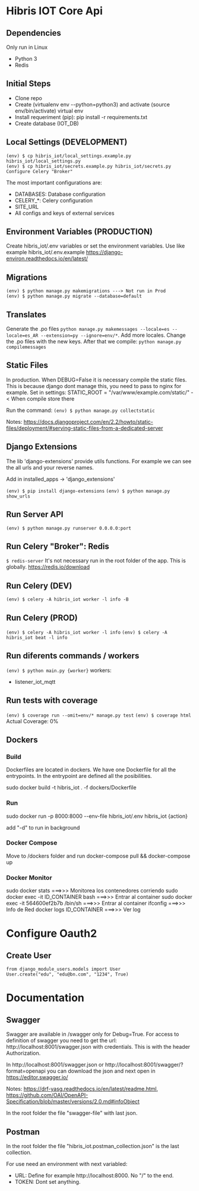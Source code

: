 # Hibris IOT Core Api

## Dependencies

Only run in Linux

- Python 3
- Redis

## Initial Steps

- Clone repo
- Create (virtualenv env --python=python3) and activate (source env/bin/activate) virtual env
- Install requeriment (pip): pip install -r requirements.txt
- Create database (IOT_DB)

## Local Settings (DEVELOPMENT)

```
(env) $ cp hibris_iot/local_settings.example.py hibris_iot/local_settings.py
(env) $ cp hibris_iot/secrets.example.py hibris_iot/secrets.py
Configure Celery "Broker"
```

The most important configurations are:

- DATABASES: Database configuration
- CELERY\_\*: Celery configuration
- SITE_URL
- All configs and keys of external services

## Environment Variables (PRODUCTION)

Create hibris_iot/.env variables or set the environment variables.
Use like example hibris_iot/.env.example
https://django-environ.readthedocs.io/en/latest/

## Migrations

```
(env) $ python manage.py makemigrations ---> Not run in Prod
(env) $ python manage.py migrate --database=default
```

## Translates

Generate the .po files `python manage.py makemessages --locale=es --locale=es_AR --extension=py --ignore=env/*`. Add more locales.
Change the .po files with the new keys.
After that we compile: `python manage.py compilemessages`

## Static Files

In production. When DEBUG=False it is necessary compile the static files. This is because django dont manage this, you need to pass to nginx for example.
Set in settings:
STATIC_ROOT = "/var/www/example.com/static/" -< When compile store there

Run the command:
`(env) $ python manage.py collectstatic`

Notes: https://docs.djangoproject.com/en/2.2/howto/static-files/deployment/#serving-static-files-from-a-dedicated-server

## Django Extensions

The lib 'django-extensions' provide utils functions. For example we can see the all urls and your reverse names.

Add in installed_apps -> 'django_extensions'

`(env) $ pip install django-extensions`
`(env) $ python manage.py show_urls`

## Run Server API

`(env) $ python manage.py runserver 0.0.0.0:port`

## Run Celery "Broker": Redis

`$ redis-server`
It's not necessary run in the root folder of the app. This is globally. https://redis.io/download

## Run Celery (DEV)

`(env) $ celery -A hibris_iot worker -l info -B`

## Run Celery (PROD)

`(env) $ celery -A hibris_iot worker -l info`
`(env) $ celery -A hibris_iot beat -l info`

## Run diferents commands / workers

`(env) $ python main.py {worker}`
workers:

- listener_iot_mqtt

## Run tests with coverage

`(env) $ coverage run --omit=env/* manage.py test`
`(env) $ coverage html`
Actual Coverage: 0%

## Dockers

### Build

Dockerfiles are located in dockers. We have one Dockerfile for all the entrypoints.
In the entrypoint are defined all the posibilities.

sudo docker build -t hibris_iot . -f dockers/Dockerfile

### Run

sudo docker run -p 8000:8000 --env-file hibris_iot/.env hibris_iot {action}

add "-d" to run in background

### Docker Compose

Move to /dockers folder and run
docker-compose pull && docker-compose up

### Docker Monitor

sudo docker stats ===>>> Monitorea los contenedores corriendo
sudo docker exec -it ID_CONTAINER bash ===>>> Entrar al container
sudo docker exec -it 564600ef2b7b /bin/sh ===>>> Entrar al container
ifconfig ===>>> Info de Red
docker logs ID_CONTAINER ===>>> Ver log

# Configure Oauth2

## Create User

```
from django_module_users.models import User
User.create("edu", "edu@bn.com", "1234", True)
```

# Documentation

## Swagger

Swagger are available in /swagger only for Debug=True.
For access to definition of swagger you need to get the url: http://localhost:8001/swagger.json with credentials. This is with the header Authorization.

In http://localhost:8001/swagger.json or http://localhost:8001/swagger/?format=openapi you can download the json and next open in https://editor.swagger.io/

Notes: https://drf-yasg.readthedocs.io/en/latest/readme.html, https://github.com/OAI/OpenAPI-Specification/blob/master/versions/2.0.md#infoObject

In the root folder the file "swagger-file" with last json.

## Postman

In the root folder the file "hibris_iot.postman_collection.json" is the last collection.

For use need an environment with next variabled:

- URL: Define for example http://localhost:8000. No "/" to the end.
- TOKEN: Dont set anything.
